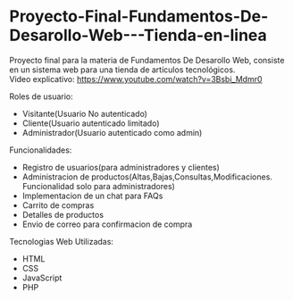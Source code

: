 # Proyecto-Final-Fundamentos-De-Desarollo-Web---Tienda-en-linea

Proyecto final para la materia de Fundamentos De Desarollo Web, consiste en un sistema web para una tienda de artículos tecnológicos.    
Video explicativo: https://www.youtube.com/watch?v=3Bsbi_Mdmr0

Roles de usuario:
- Visitante(Usuario No autenticado)
- Cliente(Usuario autenticado limitado)
- Administrador(Usuario autenticado como admin)

Funcionalidades:
- Registro de usuarios(para administradores y clientes)
- Administracion de productos(Altas,Bajas,Consultas,Modificaciones. Funcionalidad solo para administradores)
- Implementacion de un chat para FAQs
- Carrito de compras
- Detalles de productos
- Envio de correo para confirmacion de compra

Tecnologias Web Utilizadas:
- HTML
- CSS
- JavaScript
- PHP

